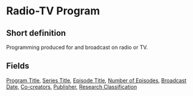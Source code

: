 # Radio-TV Program
## Short definition
Programming produced for and broadcast on radio or TV.
## Fields
[Program Title](../Object-Fields/Radio-TV%20Program/Program%20Title.md),
[Series Title](../Object-Fields/Radio-TV%20Program/Series%20Title.md),
[Episode Title](../Object-Fields/Radio-TV%20Program/Episode%20Title.md),
[Number of Episodes](../Object-Fields/Radio-TV%20Program/Number%20of%20Episodes.md),
[Broadcast Date](../Object-Fields/Radio-TV%20Program/Broadcast%20Date.md),
[Co-creators](../Object-Fields/Radio-TV%20Program/Co-creators.md),
[Publisher](../Object-Fields/Radio-TV%20Program/Publisher.md),
[Research Classification](../Object-Fields/Radio-TV%20Program/Research%20Classification.md)
